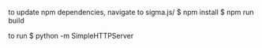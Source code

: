 to update npm dependencies, navigate to sigma.js/
$ npm install
$ npm run build

to run
$ python -m SimpleHTTPServer
